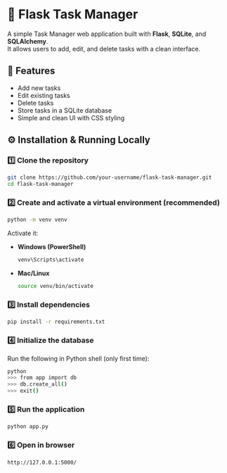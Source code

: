 # 📝 Flask Task Manager

A simple Task Manager web application built with **Flask**, **SQLite**, and **SQLAlchemy**.  
It allows users to add, edit, and delete tasks with a clean interface.

## 🚀 Features
- Add new tasks  
- Edit existing tasks  
- Delete tasks  
- Store tasks in a SQLite database  
- Simple and clean UI with CSS styling


## ⚙️ Installation & Running Locally

### 1️⃣ Clone the repository
```bash
git clone https://github.com/your-username/flask-task-manager.git
cd flask-task-manager
```

### 2️⃣ Create and activate a virtual environment (recommended)
```bash
python -m venv venv
```
Activate it:

- **Windows (PowerShell)**
  ```bash
  venv\Scripts\activate
  ```
- **Mac/Linux**
  ```bash
  source venv/bin/activate
  ```

### 3️⃣ Install dependencies
```bash
pip install -r requirements.txt
```

### 4️⃣ Initialize the database
Run the following in Python shell (only first time):
```bash
python
>>> from app import db
>>> db.create_all()
>>> exit()
```

### 5️⃣ Run the application
```bash
python app.py
```

### 6️⃣ Open in browser
```
http://127.0.0.1:5000/
```


